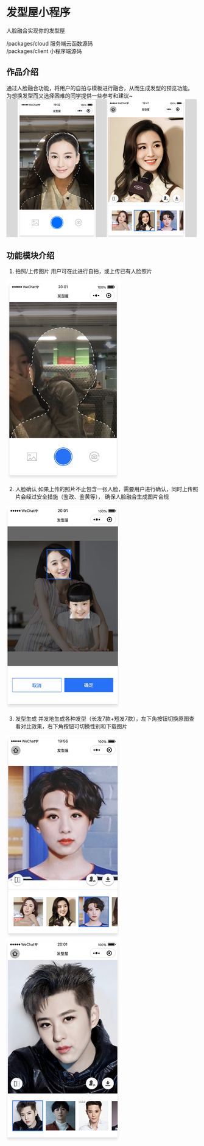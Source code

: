 # 发型屋小程序

人脸融合实现你的发型屋

/packages/cloud  服务端云函数源码  
/packages/client 小程序端源码

## 作品介绍
通过人脸融合功能，将用户的自拍与模板进行融合，从而生成发型的预览功能。
为想换发型而又选择困难的同学提供一些参考和建议~
<img src="./readme-image/cover.jpeg" width="500">

## 功能模块介绍  
1. 拍照/上传图片
用户可在此进行自拍，或上传已有人脸照片
<img src="./readme-image/camera.png" width="300">
 
2. 人脸确认
如果上传的照片不止包含一张人脸，需要用户进行确认，同时上传照片会经过安全措施（鉴政、鉴黄等），
确保人脸融合生成图片合规

<img src="./readme-image/facechooser.png" width="300">

3. 发型生成
并发地生成各种发型（长发7款+短发7款），左下角按钮切换原图查看对比效果，右下角按钮可切换性别和下载图片

<img src="./readme-image/female.png" width="300"><img src="./readme-image/male.png" width="300">
